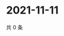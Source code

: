 # 2021-11-11

共 0 条

<!-- BEGIN WEIBO -->
<!-- 最后更新时间 Thu Nov 11 2021 10:26:03 GMT+0800 (China Standard Time) -->

<!-- END WEIBO -->

